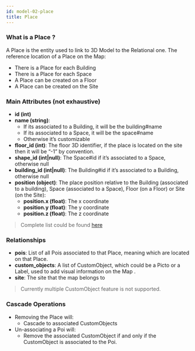 ```yaml
---
id: model-02-place
title: Place
---
```


### What is a Place ?

A Place is the entity used to link to 3D Model to the Relational one.
The reference location of a Place on the Map:

- There is a Place for each Building
- There is a Place for each Space
- A Place can be created on a Floor
- A Place can be created on the Site

### Main Attributes (not exhaustive)

- **id (int)**
- **name (string)**:
    - If its associated to a Building, it will be the building#name
    - If its associated to a Space, it will be the space#name
    - Otherwise it’s customizable
- **floor_id (int)**: The floor 3D identifier, if the place is located on
the site then it will be “-1” by convention.
- **shape_id (int|null)**: The Space#id if it’s associated to a Space,
otherwise null
- **building_id (int|null)**: The Building#id if it’s associated to a
Building, otherwise null
- **position (object)**: The place position relative to the Building
(associated to a building), Space (associated to a Space), Floor
(on a Floor) or Site (on the Site):
    - **position.x (float)**: The x coordinate
    - **position.y (float)**: The y coordinate
    - **position.z (float)**: The z coordinate

> Complete list could be found [here](reference-02-place.md)

### Relationships

- **pois**: List of all Pois associated to that Place, meaning which are
located on that Place.
- **custom_objects**: A list of CustomObject, which could be a Picto or a
Label, used to add visual information on the Map .
- **site**: The site that the map belongs to

> Currently multiple CustomObject feature is not supported.

### Cascade Operations

- Removing the Place will:
    - Cascade to associated CustomObjects
- Un-associating a Poi will:
    - Remove the associated CustomObject if and only if the CustomObject
is associated to the Poi.
